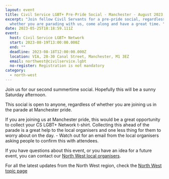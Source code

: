 ```yaml
---
layout: event
title: Civil Service LGBT+ Pre-Pride Social - Manchester - August 2023
excerpt: "Join fellow Civil Servants for a pre-pride social, regardless of
  whether you are parading with us, come along and have a great time. "
date: 2023-05-25T18:18:59.111Z
event:
  host: Civil Service LGBT+ Network
  start: 2023-08-19T13:00:00.000Z
  end: ""
  deadline: 2023-08-18T12:00:00.000Z
  location: VIA, 28-30 Canal Street, Manchester, M1 3EZ
  email: northwest@civilservice.lgbt
  no-register: Registration is not mandatory
category:
  - north-west
---
```

J﻿oin us for our second summertime social. Hopefully this will be a sunny Saturday afternoon. 

T﻿his social is open to anyone, regardless of whether you are joining us in the parade at Manchester pride. 

I﻿f you are joining us at Manchester pride, this would be a great opportunity to collect your CS LGBT+ Network t-shirt. Collecting this ahead of the parade is a great help to the local organisers and one less thing for them to worry about on the day. - Watch out for an email from the local organisers asking people to confirm this with attendees. 

If you have questions about this event, or you have an idea for a future event, you can contact our [North West local organisers](mailto:northwest@civilservice.lgbt).

For all the latest updates from the North West region, check the [North West topic page](/topic/north-west)
